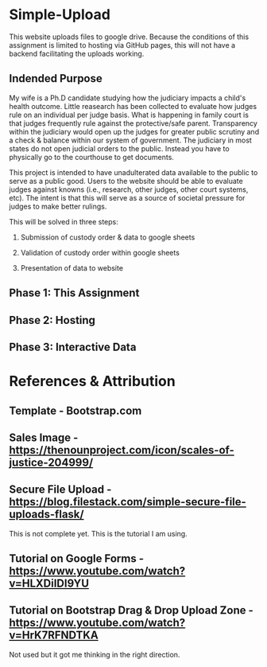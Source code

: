 # Simple-Upload

This website uploads files to google drive. Because the conditions of this assignment is limited to hosting via GitHub pages, this will not have a backend facilitating the uploads working.

## Indended Purpose

My wife is a Ph.D candidate studying how the judiciary impacts a child's health outcome. Little reasearch has been collected to evaluate how judges rule on an individual per judge basis. What is happening in family court is that judges frequently rule against the protective/safe parent. Transparency within the judiciary would open up the judges for greater public scrutiny and a check & balance within our system of government. The judiciary in most states do not open judicial orders to the public. Instead you have to physically go to the courthouse to get documents. 

This project is intended to have unadulterated data available to the public to serve as a public good. Users to the website should be able to evaluate judges against knowns (i.e., research, other judges, other court systems, etc). The intent is that this will serve as a source of societal pressure for judges to make better rulings.

This will be solved in three steps:

1. Submission of custody order & data to google sheets

2. Validation of custody order within google sheets

3. Presentation of data to website

## Phase 1: This Assignment

## Phase 2: Hosting

## Phase 3: Interactive Data

# References & Attribution

## Template - Bootstrap.com

## Sales Image - https://thenounproject.com/icon/scales-of-justice-204999/

## Secure File Upload - https://blog.filestack.com/simple-secure-file-uploads-flask/

This is not complete yet. This is the tutorial I am using.

## Tutorial on Google Forms - https://www.youtube.com/watch?v=HLXDiIDI9YU

## Tutorial on Bootstrap Drag & Drop Upload Zone - https://www.youtube.com/watch?v=HrK7RFNDTKA

Not used but it got me thinking in the right direction.
